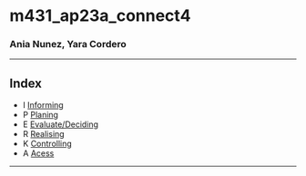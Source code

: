 # m431_ap23a_connect4

### Ania Nunez, Yara Cordero 

<hr>

## Index
* I [Informing](01_Documentation/(I)PERKA.md)
* P [Planing](I(P)ERKA.md)
* E [Evaluate/Deciding](IP(E)RKA.md)
* R [Realising](IPE(R)KA.md)
* K [Controlling](IPER(K)A.md)
* A [Acess](IPERK(A).md)

<hr>
